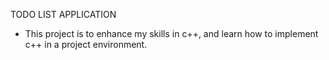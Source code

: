 TODO LIST APPLICATION

* This project is to enhance my skills in c++, and learn how to implement c++ in a project environment.

